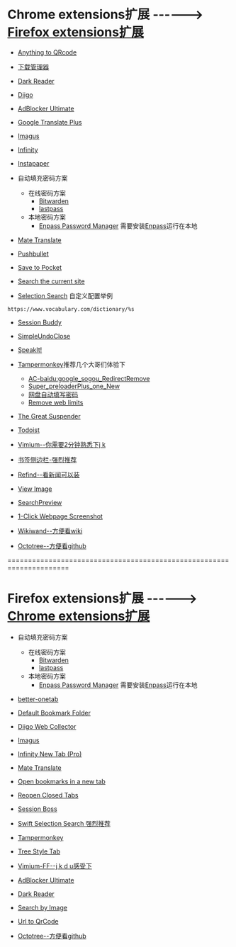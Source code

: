 # Chrome extensions扩展 ------> [Firefox extensions扩展](#firefox-extensions扩展--------chrome-extensions扩展)

- [Anything to QRcode](https://chrome.google.com/webstore/detail/anything-to-qrcode/calkaljlpglgogjfcidhlmmlgjnpmnmf)

- [下载管理器](https://chrome.google.com/webstore/detail/mciiogijehkdemklbdcbfkefimifhecn)

- [Dark Reader](https://chrome.google.com/webstore/detail/eimadpbcbfnmbkopoojfekhnkhdbieeh)

- [Diigo](https://chrome.google.com/webstore/detail/pnhplgjpclknigjpccbcnmicgcieojbh)

- [AdBlocker Ultimate](https://chrome.google.com/webstore/detail/adblocker-ultimate/ohahllgiabjaoigichmmfljhkcfikeof?hl=zh-CN)

- [Google Translate Plus](https://chrome.google.com/webstore/detail/jomhcfmjbfkigcepcfkcpknnppmdopmc)

- [Imagus](https://chrome.google.com/webstore/detail/immpkjjlgappgfkkfieppnmlhakdmaab)

- [Infinity](https://chrome.google.com/webstore/detail/dbfmnekepjoapopniengjbcpnbljalfg)

- [Instapaper](https://chrome.google.com/webstore/detail/ldjkgaaoikpmhmkelcgkgacicjfbofhh)

- 自动填充密码方案
  + 在线密码方案
    - [Bitwarden](https://chrome.google.com/webstore/detail/bitwarden-free-password-m/nngceckbapebfimnlniiiahkandclblb)
    - [lastpass](https://chrome.google.com/webstore/detail/hdokiejnpimakedhajhdlcegeplioahd)
  + 本地密码方案
    - [Enpass Password Manager](https://chrome.google.com/webstore/detail/enpass-password-manager/kmcfomidfpdkfieipokbalgegidffkal) 需要安装[Enpass](https://www.enpass.io/downloads/)运行在本地

- [Mate Translate](https://chrome.google.com/webstore/detail/ihmgiclibbndffejedjimfjmfoabpcke)

- [Pushbullet](https://chrome.google.com/webstore/detail/chlffgpmiacpedhhbkiomidkjlcfhogd)

- [Save to Pocket](https://chrome.google.com/webstore/detail/save-to-pocket/niloccemoadcdkdjlinkgdfekeahmflj)

- [Search the current site](https://chrome.google.com/webstore/detail/search-the-current-site/jliolpcnkmolaaecncdfeofombdekjcp)

- [Selection Search](https://chrome.google.com/webstore/detail/selection-search/gipnlpdeieaidmmeaichnddnmjmcakoe) 自定义配置举例
 ```
 https://www.vocabulary.com/dictionary/%s
 ```

- [Session Buddy](https://chrome.google.com/webstore/detail/session-buddy/edacconmaakjimmfgnblocblbcdcpbko)

- [SimpleUndoClose](https://chrome.google.com/webstore/detail/simpleundoclose/emhohdghchmjepmigjojkehidlielknj)

- [SpeakIt!](https://chrome.google.com/webstore/detail/speakit/pgeolalilifpodheeocdmbhehgnkkbak)

- [Tampermonkey](https://chrome.google.com/webstore/detail/tampermonkey/dhdgffkkebhmkfjojejmpbldmpobfkfo)推荐几个大哥们体验下
  + [AC-baidu:google_sogou_RedirectRemove](https://greasyfork.org/en/scripts/14178-ac-baidu-%E9%87%8D%E5%AE%9A%E5%90%91%E4%BC%98%E5%8C%96%E7%99%BE%E5%BA%A6%E6%90%9C%E7%8B%97%E8%B0%B7%E6%AD%8C%E6%90%9C%E7%B4%A2-%E5%8E%BB%E5%B9%BF%E5%91%8A-favicon-%E5%8F%8C%E5%88%97)
  + [Super_preloaderPlus_one_New](https://greasyfork.org/en/scripts/33522-super-preloaderplus-one-new)
  + [网盘自动填写密码](https://greasyfork.org/scripts/29762-%E7%BD%91%E7%9B%98%E8%87%AA%E5%8A%A8%E5%A1%AB%E5%86%99%E5%AF%86%E7%A0%81-%E5%A8%81%E5%8A%9B%E5%8A%A0%E5%BC%BA%E7%89%88)
  + [Remove web limits](https://greasyfork.org/en/scripts/28497-remove-web-limits-modified)

- [The Great Suspender](https://chrome.google.com/webstore/detail/the-great-suspender/klbibkeccnjlkjkiokjodocebajanakg)

- [Todoist](https://chrome.google.com/webstore/detail/todoist-to-do-list-and-ta/jldhpllghnbhlbpcmnajkpdmadaolakh)

- [Vimium--你需要2分钟熟悉下j k](https://chrome.google.com/webstore/detail/vimium/dbepggeogbaibhgnhhndojpepiihcmeb)

- [书签侧边栏-强烈推荐](https://chrome.google.com/webstore/detail/bookmark-sidebar/jdbnofccmhefkmjbkkdkfiicjkgofkdh)

- [Refind--看新闻可以装](https://chrome.google.com/webstore/detail/refind/dlapbpopbcangbnjdhajdlanbfokjaja)

- [View Image](https://chrome.google.com/webstore/detail/view-image/jpcmhcelnjdmblfmjabdeclccemkghjk)

- [SearchPreview](https://chrome.google.com/webstore/detail/searchpreview/hcjdanpjacpeeppdjkppebobilhaglfo)

- [1-Click Webpage Screenshot](https://chrome.google.com/webstore/detail/1-click-webpage-screensho/akgpcdalpfphjmfifkmfbpdmgdmeeaeo)

- [Wikiwand--方便看wiki](https://chrome.google.com/webstore/detail/wikiwand-wikipedia-modern/emffkefkbkpkgpdeeooapgaicgmcbolj)

- [Octotree--方便看github](https://chrome.google.com/webstore/detail/octotree/bkhaagjahfmjljalopjnoealnfndnagc)

=====================================================================
# Firefox extensions扩展 ------> [Chrome extensions扩展](#chrome-extensions扩展--------firefox-extensions扩展)

- 自动填充密码方案
  + 在线密码方案
    - [Bitwarden](https://addons.mozilla.org/en-US/firefox/addon/bitwarden-password-manager/)
    - [lastpass](https://addons.mozilla.org/en-US/firefox/addon/lastpass-password-manager/)
  + 本地密码方案
    - [Enpass Password Manager](https://www.enpass.io/enpass-browser-extension/) 需要安装[Enpass](https://www.enpass.io/downloads/)运行在本地

- [better-onetab](https://addons.mozilla.org/zh-CN/firefox/addon/better-onetab/)

- [Default Bookmark Folder](https://addons.mozilla.org/en-US/firefox/addon/default-bookmark-folder/)

- [Diigo Web Collector](https://addons.mozilla.org/en-US/firefox/addon/diigo-web-collector/)

- [Imagus](https://addons.mozilla.org/en-US/firefox/addon/imagus/)

- [Infinity New Tab (Pro)](https://addons.mozilla.org/en-US/firefox/addon/infinity-new-tab-pro-firefox/)

- [Mate Translate](https://addons.mozilla.org/en-US/firefox/addon/instant-translate/)

- [Open bookmarks in a new tab](https://addons.mozilla.org/en-US/firefox/addon/open-bookmarks-in-a-new-tab/)

- [Reopen Closed Tabs](https://addons.mozilla.org/en-US/firefox/addon/reopen-closed-tab/)

- [Session Boss](https://addons.mozilla.org/en-US/firefox/addon/session-boss/)

- [Swift Selection Search 强烈推荐](https://addons.mozilla.org/en-US/firefox/addon/swift-selection-search/)

- [Tampermonkey](https://addons.mozilla.org/en-US/firefox/addon/tampermonkey/)

- [Tree Style Tab](https://addons.mozilla.org/en-US/firefox/addon/tree-style-tab/)

- [Vimium-FF--j k d u感受下](https://addons.mozilla.org/en-US/firefox/addon/vimium-ff/)

- [AdBlocker Ultimate](https://addons.mozilla.org/en-US/firefox/addon/adblocker-ultimate/)

- [Dark Reader](https://addons.mozilla.org/en-US/firefox/addon/darkreader/)

- [Search by Image](https://addons.mozilla.org/en-US/firefox/addon/search_by_image/)

- [Url to QrCode](https://addons.mozilla.org/en-US/firefox/addon/url-to-qrcode/)

- [Octotree--方便看github](https://addons.mozilla.org/en-US/firefox/addon/octotree/)
